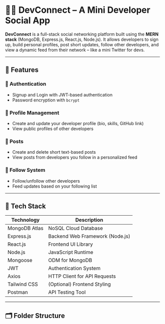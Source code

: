 # 👨‍💻 DevConnect – A Mini Developer Social App

**DevConnect** is a full-stack social networking platform built using the **MERN stack** (MongoDB, Express.js, React.js, Node.js). It allows developers to sign up, build personal profiles, post short updates, follow other developers, and view a dynamic feed from their network – like a mini Twitter for devs.

---

## 🚀 Features

### 🔐 Authentication
- Signup and Login with JWT-based authentication
- Password encryption with `bcrypt`

### 👤 Profile Management
- Create and update your developer profile (bio, skills, GitHub link)
- View public profiles of other developers

### 📝 Posts
- Create and delete short text-based posts
- View posts from developers you follow in a personalized feed

### 👥 Follow System
- Follow/unfollow other developers
- Feed updates based on your following list

---

## 🧰 Tech Stack

| Technology     | Description                      |
|----------------|----------------------------------|
| MongoDB Atlas  | NoSQL Cloud Database             |
| Express.js     | Backend Web Framework (Node.js)  |
| React.js       | Frontend UI Library              |
| Node.js        | JavaScript Runtime               |
| Mongoose       | ODM for MongoDB                  |
| JWT            | Authentication System            |
| Axios          | HTTP Client for API Requests     |
| Tailwind CSS   | (Optional) Frontend Styling      |
| Postman        | API Testing Tool                 |

---

## 🗂️ Folder Structure

